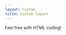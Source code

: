 ```yaml
---
layout: Custom
title: Custom layout
---
```


<div class="section">
  Feel free with HTML coding!
</div>
